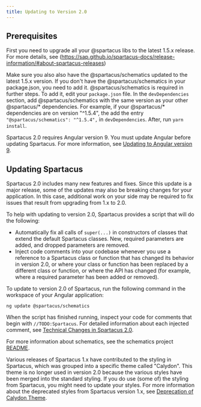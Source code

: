 ```yaml
---
title: Updating to Version 2.0
---
```


## Prerequisites

First you need to upgrade all your @spartacus libs to the latest 1.5.x release. For more details, see (https://sap.github.io/spartacus-docs/release-information/#about-spartacus-releases)

Make sure you also also have the @spartacus/schematics updated to the latest 1.5.x version. If you don't have the @spartacus/schematics in your package.json, you need to add it. @spartacus/schematics is required in further steps. To add it, edit your `package.json` file. In the `devDependencies` section, add @spartacus/schematics with the same version as your other @spartacus/* dependencies. For example, if your @spartacus/* dependencies are on version "^1.5.4", the add the entry `"@spartacus/schematics": "^1.5.4",` in `devDependencies`. After, run `yarn install`.

Spartacus 2.0 requires Angular version 9. You must update Angular before updating Spartacus. For more information, see [Updating to Angular version 9](https://update.angular.io/).

## Updating Spartacus

Spartacus 2.0 includes many new features and fixes. Since this update is a major release, some of the updates may also be breaking changes for your application. In this case, additional work on your side may be required to fix issues that result from upgrading from 1.x to 2.0.

To help with updating to version 2.0, Spartacus provides a script that will do the following:

- Automatically fix all calls of `super(...)` in constructors of classes that extend the default Spartacus classes. New, required parameters are added, and dropped parameters are removed.
- Inject code comments into your codebase whenever you use a reference to a Spartacus class or function that has changed its behavior in version 2.0, or where your class or function has been replaced by a different class or function, or where the API has changed (for example, where a required parameter has been added or removed).

To update to version 2.0 of Spartacus, run the following command in the workspace of your Angular application:

```shell
ng update @spartacus/schematics
```

When the script has finished running, inspect your code for comments that begin with `//TODO:Spartacus`. For detailed information about each injected comment, see [Technical Changes in Spartacus 2.0](https://github.com/SAP/spartacus/blob/develop/docs/migration/2_0.md).

For more information about schematics, see the schematics project [README](https://github.com/SAP/spartacus/tree/develop/projects/schematics).

Various releases of Spartacus 1.x have contributed to the styling in Spartacus, which was grouped into a specific theme called "Calydon". This theme is no longer used in version 2.0 because the various styles have been merged into the standard styling. If you do use (some of) the styling from Spartacus, you might need to update your styles. For more information about the deprecated styles from Spartacus version 1.x, see [Deprecation of Calydon Theme](https://github.com/SAP/spartacus-docs/blob/doc/GH-547/_pages/home/updating-to-version-2/calydon.md).
